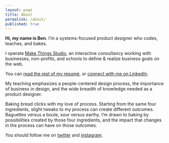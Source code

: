 ```yaml
---
layout: page
title: About
permalink: /about/
published: true
---
```


**Hi, my name is Ben.** I’m a systems-focused product designer who codes, teaches, and bakes.

I operate [Make Things Studio](http://make-things.com), an interactive consultancy working with businesses, non-profits, and schools to define & realize business goals on the web.

You can [read the rest of my resumé](/about/resume/), or [connect with me on LinkedIn](https://www.linkedin.com/in/benkutil).

My teaching emphasizes a people-centered design process, the importance of business in design, and the wide breadth of knowledge needed as a product designer.

Baking bread clicks with my love of process. Starting from the same four ingredients, slight tweaks to my process can create different outcomes. Baguettes versus a boule, sour versus earthy. I’m drawn to baking by possibilities created by those four ingredients, and the impact that changes in the process can have on those outcomes.

You should follow me on [twitter](https://twitter.com/benkutil) and [instagram](https://instagram.com/benkutil).
